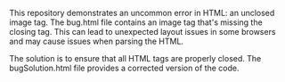 This repository demonstrates an uncommon error in HTML: an unclosed image tag. The bug.html file contains an image tag that's missing the closing tag. This can lead to unexpected layout issues in some browsers and may cause issues when parsing the HTML.

The solution is to ensure that all HTML tags are properly closed. The bugSolution.html file provides a corrected version of the code.